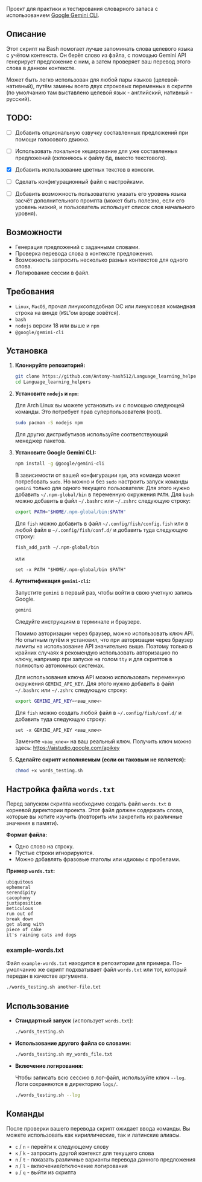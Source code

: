 
Проект для практики и тестирования словарного запаса с использованием [Google Gemini CLI](https://github.com/google-gemini/gemini-cli).


## Описание

Этот скрипт на Bash помогает лучше запоминать слова целевого языка с учётом контекста. Он берёт слово из файла, с помощью Gemini API генерирует предложение с ним, а затем проверяет ваш перевод этого слова в данном контексте.

Может быть легко использован для любой пары языков (целевой-нативный), путём замены всего двух строковых переменных в скрипте (по умолчанию там выставлено целевой язык - английский, нативный - русский).

## TODO:
 - [ ] Добавить опциональную озвучку составленных предложений при помощи голосового движка.
 - [ ] Использовать локальное кеширование для уже составленных предложений (склоняюсь к файлу бд, вместо текстового).
 - [x] Добавить использование цветных текстов в консоли.
 - [ ] Сделать конфигурационный файл с настройками.
 - [ ] Добавить возможность пользователю указать его уровень языка засчёт дополнительного промпта (может быть полезно, если его уровень низкий, и пользователь использует список слов начального уровня).


## Возможности

-   Генерация предложений с заданными словами.
-   Проверка перевода слова в контексте предложения.
-   Возможность запросить несколько разных контекстов для одного слова.
-   Логирование сессии в файл.

## Требования
-   `Linux`, `MacOS`, прочая линуксоподобная ОС или линуксовая командная строка на винде (`WSL`'ом вроде зовётся).
-   `bash`
-   `nodejs` версии 18 или выше и `npm`
-   `@google/gemini-cli`

## Установка

1.  **Клонируйте репозиторий:**
    ```bash
    git clone https://github.com/Antony-hash512/Language_learning_helpers
    cd Language_learning_helpers
    ```
2.  **Установите `nodejs` и `npm`:**

    Для Arch Linux вы можете установить их с помощью следующей команды. Это потребует прав суперпользователя (root).
    ```bash
    sudo pacman -S nodejs npm
    ```
    Для других дистрибутивов используйте соответствующий менеджер пакетов.

3.  **Установите Google Gemini CLI:**
    ```bash
    npm install -g @google/gemini-cli
    ```
    В зависимости от вашей конфигурации `npm`, эта команда может потребовать `sudo`.
    Но можно и без `sudo` настроить запуск команды `gemini` только для одного текущего пользователя:
    Для этого нужно добавить `~/.npm-global/bin` в переменную окружения `PATH`.
    Для `bash` можно добавить в файл `~/.bashrc` или `~/.zshrc` следующую строку:
    ```bash
    export PATH="$HOME/.npm-global/bin:$PATH"
    ```
    Для `fish` можно добавить в файл `~/.config/fish/config.fish` или в любой файл в `~/.config/fish/conf.d/` и добавить туда следующую строку:
    ```fish
    fish_add_path ~/.npm-global/bin
    ```
    или
    ```fish
    set -x PATH "$HOME/.npm-global/bin $PATH"
    ```
    
4.  **Аутентификация `gemini-cli`:**

    Запустите `gemini` в первый раз, чтобы войти в свою учетную запись Google.
    ```bash
    gemini
    ```
    Следуйте инструкциям в терминале и браузере.

    Помимо авторизации через браузер, можно использовать ключ API. Но опытным путём я установил, что при авторизации через браузер лимиты на использование API значительно выше. Поэтому только в крайних случаях я рекомендую использовать авторизацию по ключу, например при запуске на голом `tty` и для скриптов в полностью автономных системах.

    Для использования ключа API можно использовать переменную окружения `GEMINI_API_KEY`.
    Для этого нужно добавить в файл `~/.bashrc` или `~/.zshrc` следующую строку:
    ```bash
    export GEMINI_API_KEY=<ваш_ключ>
    ```
    Для `fish` можно создать любой файл в `~/.config/fish/conf.d/` и добавить туда следующую строку:
    ```fish
    set -x GEMINI_API_KEY <ваш_ключ>
    ```
    Замените `<ваш_ключ>` на ваш реальный ключ. Получить ключ можно здесь: https://aistudio.google.com/apikey

5.  **Сделайте скрипт исполняемым (если он таковым не является):**
    ```bash
    chmod +x words_testing.sh
    ```

## Настройка файла `words.txt`

Перед запуском скрипта необходимо создать файл `words.txt` в корневой директории проекта. Этот файл должен содержать слова, которые вы хотите изучить (повторить или закрепить их различные значения в памяти).

**Формат файла:**
-   Одно слово на строку.
-   Пустые строки игнорируются.
-   Можно добавлять фразовые глаголы или идиомы с пробелами.

**Пример `words.txt`:**
```
ubiquitous
ephemeral
serendipity
cacophony
juxtaposition
meticulous
run out of
break down
get along with
piece of cake
it's raining cats and dogs
```
### example-words.txt
Файл `example-words.txt` находится в репозитории для примера. По-умолчанию же скрипт подхватывает файл `words.txt` или тот, который передан в качестве аргумента.
```bash
./words_testing.sh another-file.txt
```


## Использование

-   **Стандартный запуск** (использует `words.txt`):
    ```bash
    ./words_testing.sh
    ```

-   **Использование другого файла со словами:**
    ```bash
    ./words_testing.sh my_words_file.txt
    ```

-   **Включение логирования:**

    Чтобы записать всю сессию в лог-файл, используйте ключ `--log`. Логи сохраняются в директорию `logs/`.
    ```bash
    ./words_testing.sh --log
    ```
## Команды

После проверки вашего перевода скрипт ожидает ввода команды.
Вы можете использовать как кириллические, так и латинские алиасы.

- `с` / `n` - перейти к следующему слову
- `к` / `k` - запросить другой контекст для текущего слова
- `п` / `t` - показать различные варианты перевода данного предложения
- `л` / `l` - включение/отключение логирования
- `в` / `q` - выйти из скрипта


